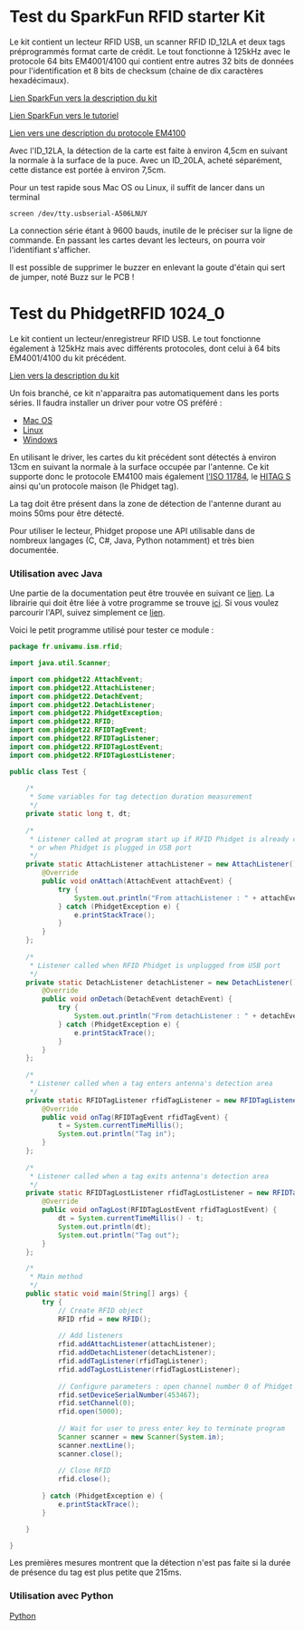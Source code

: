 # Test du SparkFun RFID starter Kit
Le kit contient un lecteur RFID USB, un scanner RFID ID_12LA et deux tags préprogrammés format carte de crédit. Le tout fonctionne à 125kHz avec le protocole 64 bits EM4001/4100 qui contient entre autres 32 bits de données pour l'identification et 8 bits de checksum (chaine de dix caractères hexadécimaux).

[Lien SparkFun vers la description du kit](https://www.sparkfun.com/products/13198?_ga=2.32719358.1725444577.1539675252-164434784.1539675252)

[Lien SparkFun vers le tutoriel](https://learn.sparkfun.com/tutorials/sparkfun-rfid-starter-kit-hookup-guide?_ga=2.138162032.1725444577.1539675252-164434784.1539675252)

[Lien vers une description du protocole EM4100](http://www.priority1design.com.au/em4100_protocol.html)

Avec l'ID_12LA, la détection de la carte est faite à environ 4,5cm en suivant la normale à la surface de la puce. Avec un ID_20LA, acheté séparément, cette distance est portée à environ 7,5cm.

Pour un test rapide sous Mac OS ou Linux, il suffit de lancer dans un terminal 

    screen /dev/tty.usbserial-A506LNUY
La connection série étant à 9600 bauds, inutile de le préciser sur la ligne de commande. En passant les cartes devant les lecteurs, on pourra voir l'identifiant s'afficher.

Il est possible de supprimer le buzzer en enlevant la goute d'étain qui sert de jumper, noté Buzz sur le PCB !

# Test du PhidgetRFID 1024_0
Le kit contient un lecteur/enregistreur RFID USB. Le tout fonctionne également à 125kHz mais avec différents protocoles, dont celui à 64 bits EM4001/4100 du kit précédent.

[Lien vers la description du kit](https://www.phidgets.com/?tier=3&catid=81&pcid=72&prodid=1023)

Un fois branché, ce kit n'apparaitra pas automatiquement dans les ports séries. Il faudra installer un driver pour votre OS préféré :

* [Mac OS](https://www.phidgets.com/docs/OS_-_macOS#Quick_Downloads)
* [Linux](https://www.phidgets.com/docs/OS_-_Linux#Quick_Downloads)
* [Windows](https://www.phidgets.com/docs/OS_-_Windows#Quick_Downloads)

En utilisant le driver, les cartes du kit précédent sont détectés à environ 13cm en suivant la normale à la surface occupée par l'antenne. Ce kit supporte donc le protocole EM4100 mais également [l'ISO 11784](https://en.wikipedia.org/wiki/ISO_11784_%26_11785), le [HITAG S](https://www.united-access.com/sites/www.united-access.com/files/u2/HitagS_V11.pdf) ainsi qu'un protocole maison (le Phidget tag).

La tag doit être présent dans la zone de détection de l'antenne durant au moins 50ms pour être détecté.

Pour utiliser le lecteur, Phidget propose une API utilisable dans de nombreux langages (C, C#, Java, Python notamment) et très bien documentée.

### Utilisation avec Java
Une partie de la documentation peut être trouvée en suivant ce [lien](https://phidgets.com/docs/Language_-_Java). La librairie qui doit être liée à votre programme se trouve [ici](https://www.phidgets.com/downloads/phidget22/libraries/any/Phidget22Java.zip). Si vous voulez parcourir l'API, suivez simplement ce [lien](https://phidgets.com/?tier=3&catid=81&pcid=72&prodid=1023).

Voici le petit programme utilisé pour tester ce module :

```java
package fr.univamu.ism.rfid;

import java.util.Scanner;

import com.phidget22.AttachEvent;
import com.phidget22.AttachListener;
import com.phidget22.DetachEvent;
import com.phidget22.DetachListener;
import com.phidget22.PhidgetException;
import com.phidget22.RFID;
import com.phidget22.RFIDTagEvent;
import com.phidget22.RFIDTagListener;
import com.phidget22.RFIDTagLostEvent;
import com.phidget22.RFIDTagLostListener;

public class Test {
	
	/*
	 * Some variables for tag detection duration measurement 
	 */
	private static long t, dt;
	
	/*
	 * Listener called at program start up if RFID Phidget is already connected
	 * or when Phidget is plugged in USB port
	 */
	private static AttachListener attachListener = new AttachListener() {
		@Override
		public void onAttach(AttachEvent attachEvent) {
			try {
				System.out.println("From attachListener : " + attachEvent.getSource().getDeviceSerialNumber());
			} catch (PhidgetException e) {
				e.printStackTrace();
			}
		}
	};
	
	/*
	 * Listener called when RFID Phidget is unplugged from USB port
	 */
	private static DetachListener detachListener = new DetachListener() {
		@Override
		public void onDetach(DetachEvent detachEvent) {
			try {
				System.out.println("From detachListener : " + detachEvent.getSource().getDeviceSerialNumber());
			} catch (PhidgetException e) {
				e.printStackTrace();
			}
		}
	};
	
	/*
	 * Listener called when a tag enters antenna's detection area
	 */
	private static RFIDTagListener rfidTagListener = new RFIDTagListener() {
		@Override
		public void onTag(RFIDTagEvent rfidTagEvent) {
			t = System.currentTimeMillis();
			System.out.println("Tag in");
		}
	};
	
	/*
	 * Listener called when a tag exits antenna's detection area
	 */
	private static RFIDTagLostListener rfidTagLostListener = new RFIDTagLostListener() {
		@Override
		public void onTagLost(RFIDTagLostEvent rfidTagLostEvent) {
			dt = System.currentTimeMillis() - t;
			System.out.println(dt);
			System.out.println("Tag out");
		}
	};

	/*
	 * Main method
	 */
	public static void main(String[] args) {
		try {
			// Create RFID object
			RFID rfid = new RFID();
			
			// Add listeners
			rfid.addAttachListener(attachListener);
			rfid.addDetachListener(detachListener);
			rfid.addTagListener(rfidTagListener);
			rfid.addTagLostListener(rfidTagLostListener);
			
			// Configure parameters : open channel number 0 of Phidget serial number 453467
			rfid.setDeviceSerialNumber(453467);
			rfid.setChannel(0);
			rfid.open(5000);
			
			// Wait for user to press enter key to terminate program
			Scanner scanner = new Scanner(System.in);
			scanner.nextLine();
			scanner.close();
			
			// Close RFID 
			rfid.close();
			
		} catch (PhidgetException e) {
			e.printStackTrace();
		}

	}

}
``` 
Les premières mesures montrent que la détection n'est pas faite si la durée de présence du tag est plus petite que 215ms.

### Utilisation avec Python
[Python](https://phidgets.com/docs/Language_-_Python)
